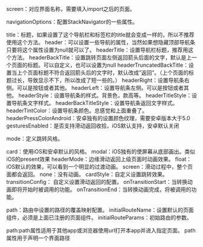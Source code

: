 screen：对应界面名称，需要填入import之后的页面。

navigationOptions：配置StackNavigator的一些属性。

title：标题，如果设置了这个导航栏和标签栏的title就会变成一样的，所以不推荐使用这个方法。
header：可以设置一些导航的属性，当然如果想隐藏顶部导航条只要将这个属性设置为null就可以了。
headerTitle：设置导航栏标题，推荐用这个方法。
headerBackTitle：设置跳转页面左侧返回箭头后面的文字，默认是上一个页面的标题。可以自定义，也可以设置为null
headerTruncatedBackTitle：设置当上个页面标题不符合返回箭头后的文字时，默认改成”返回”。（上个页面的标题过长，导致显示不下，所以改成了短一些的。）
headerRight：设置导航条右侧。可以是按钮或者其他。
headerLeft：设置导航条左侧。可以是按钮或者其他。
headerStyle：设置导航条的样式。背景色，款高等。
headerTitleStyle：设置导航条文字样式。
headerBackTitleStyle：设置导航条返回文字样式。
headerTintColor：设置导航条颜色。总感觉和上面重叠了。
headerPressColorAndroid：安卓独有的设置颜色纹理，需要安卓版本大于5.0
gesturesEnabled：是否支持滑动返回收拾，iOS默认支持，安卓默认关闭



mode：定义跳转风格。

card：使用iOS和安卓默认的风格。
modal：iOS独有的使屏幕从底部画出。类似iOS的present效果
headerMode：边缘滑动返回上级页面时动画效果。
float：iOS默认的效果，可以看到一个明显的过渡动画。
screen：滑动过程中，整个页面都会返回。
none：没有动画。
cardStyle：自定义设置跳转效果。
transitionConfig： 自定义设置滑动返回的配置。
onTransitionStart：当转换动画即将开始时被调用的功能。
onTransitionEnd：当转换动画完成，将被调用的功能。

path：路由中设置的路径的覆盖映射配置。
initialRouteName：设置默认的页面组件，必须是上面已注册的页面组件。
initialRouteParams：初始路由的参数。

path:path属性适用于其他app或浏览器使用url打开本app并进入指定页面。
path属性用于声明一个界面路径

















